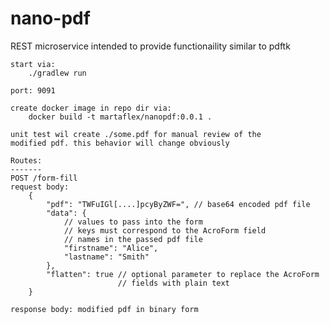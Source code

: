 # nano-pdf
REST microservice intended to provide functionaility similar to pdftk

    start via:
        ./gradlew run
    
    port: 9091

    create docker image in repo dir via:
        docker build -t martaflex/nanopdf:0.0.1 .

    unit test wil create ./some.pdf for manual review of the
    modified pdf. this behavior will change obviously
    
    Routes:
    -------
    POST /form-fill
    request body:
        {
            "pdf": "TWFuIGl[....]pcyByZWF=", // base64 encoded pdf file
            "data": {
                // values to pass into the form
                // keys must correspond to the AcroForm field
                // names in the passed pdf file
                "firstname": "Alice",
                "lastname": "Smith"
            },
            "flatten": true // optional parameter to replace the AcroForm
                            // fields with plain text
        }

    response body: modified pdf in binary form


